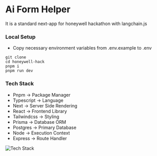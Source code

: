 # Ai Form Helper

It is a standard next-app for honeywell hackathon with langchain.js

### Local Setup

- Copy necessary environment variables from .env.example to .env

```
git clone
cd honeywell-hack
pnpm i
pnpm run dev
```

### Tech Stack

- Pnpm -> Package Manager
- Typescript -> Language
- Next -> Server Side Rendering
- React -> Frontend Library
- Tailwindcss -> Styling
- Prisma -> Database ORM
- Postgres -> Primary Database
- Node -> Execution Context
- Express -> Route Handler

![Tech Stack](https://skillicons.dev/icons?i=ts,next,react,tailwind,prisma,postgres,nodejs,express,pnpm)
